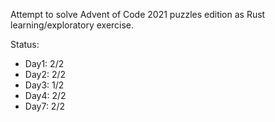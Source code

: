 Attempt to solve Advent of Code 2021 puzzles edition as Rust learning/exploratory exercise.

Status:
* Day1: 2/2
* Day2: 2/2
* Day3: 1/2
* Day4: 2/2
* Day7: 2/2
